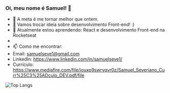 ### Oi, meu nome é Samuel! 👋

<!--
**nihilboy1/nihilboy1** is a ✨ _special_ ✨ repository because its `README.md` (this file) appears on your GitHub profile.
Here are some ideas to get you started:
-->

- 🔭 A meta é me tornar melhor que ontem.
- 💬 Vamos trocar ideia sobre desenvolvimento Front-end! :)
- 🌱 Atualmente estou aprendendo: React e desenvolvimento Front-end na Rocketseat
- 
- 📫 Como me encontrar: 
- Email: samuelseve1@gmail.com
- LinkedIn: https://www.linkedin.com/in/samuelseve1/
- Currículo: https://www.mediafire.com/file/iouxp9swryqvr0z/Samuel_Severiano_Curr%25C3%25ADculo_DEV.pdf/file


![Top Langs](https://github-readme-stats.vercel.app/api/top-langs/?username=Nihilboy1)


